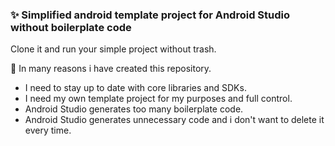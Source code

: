 ### ✨ Simplified android template project for Android Studio without boilerplate code
Clone it and run your simple project without trash.

🤔 In many reasons i have created this repository. 
- I need to stay up to date with core libraries and SDKs. 
- I need my own template project for my purposes and full control.
- Android Studio generates too many boilerplate code.
- Android Studio generates unnecessary code and i don't want to delete it every time.

